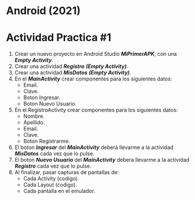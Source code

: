 # Android (2021)

# Actividad Practica #1
1. Crear un nuevo proyecto en Android Studio _**MiPrimerAPK**_, con una _**Empty Activity**_.
2. Crear una actividad _**Registro**_ _**(Empty Activity)**_.
3. Crear una actividad _**MisDatos**_ _**(Empty Activity)**_.
4. En el _**MainActivity**_ crear componentes para los siguientes datos:
    - Email.
    - Clave.
    - Boton Ingresar.
    - Boton Nuevo Usuario.
5. En el RegistroActivity crear componentes para los siguientes datos:
    - Nombre.
    - Apellido.
    - Email.
    - Clave.
    - Boton Registrarme.
6. El boton _**Ingresar**_ del _**MainActivity**_ deberá llevarme a la actividad _**MisDatos**_ cada vez que lo pulse.
7. El boton _**Nuevo Usuario**_ del _**MainActivity**_ debera llevarme a la actividad _**Registro**_ cada vez que lo pulse.
8. Al finalizar, pasar capturas de pantallas de:
    - Cada Activity (codigo).
    - Cada Layout (codigo).
    - Cada pantalla en el emulador.